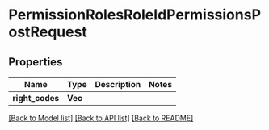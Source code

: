# PermissionRolesRoleIdPermissionsPostRequest

## Properties

Name | Type | Description | Notes
------------ | ------------- | ------------- | -------------
**right_codes** | **Vec<String>** |  | 

[[Back to Model list]](../README.md#documentation-for-models) [[Back to API list]](../README.md#documentation-for-api-endpoints) [[Back to README]](../README.md)


